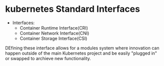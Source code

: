 # kubernetes Standard Interfaces

- Interfaces:
  - Container Runtime Interface(CRI)
  - Container Network Interface(CNI)
  - Container Storage Interface(CSI)

DEfining these interface allows for a modules system where innovation can happen outside of the main Kubernetes project and be easily "plugged in" or swapped to archieve new functionality.
